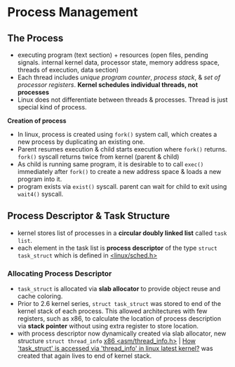 # Process Management

## The Process

- executing program (text section) + resources (open files, pending signals. internal kernel data, processor state, memory address space, threads of execution, data section)
- Each thread includes *unique program counter*, *process stack*, & *set of processor registers*. **Kernel schedules individual threads, not processes**
- Linux does not differentiate between threads & processes. Thread is just special kind of process.

**Creation of process**

- In linux, process is created using `fork()` system call, which creates a new process by duplicating an existing one.
- Parent resumes execution & child starts execution where `fork()` returns. `fork()` syscall returns twice from kernel (parent & child)
- As child is running same program, it is desirable to to call `exec()` immediately after `fork()` to create a new address space & loads a new program into it.
- program exists via `exist()` syscall. parent can wait for child to exit using `wait4()` syscall.

## Process Descriptor & Task Structure

- kernel stores list of processes in a **circular doubly linked list** called `task list`.
- each element in the task list is **process descriptor** of the type `struct task_struct` which is defined in [<linux/sched.h>](https://github.com/torvalds/linux/blob/v5.17/include/linux/sched.h#L728)

### Allocating Process Descriptor

- `task_struct` is allocated via **slab allocator** to provide object reuse and cache coloring.
- Prior to 2.6 kernel series, `struct task_struct` was stored to end of the kernel stack of each process. This allowed architectures with few registers, such as x86, to calculate the location of process description via **stack pointer** without using extra register to store location.
- with process descriptor now dynamically created via slab allocator, new structure `struct thread_info` [x86 <asm/thread_info.h>](https://github.com/torvalds/linux/blob/v5.17/arch/x86/include/asm/thread_info.h) | [How 'task_struct' is accessed via 'thread_info' in linux latest kernel?](https://stackoverflow.com/questions/70043591/how-task-struct-is-accessed-via-thread-info-in-linux-latest-kernel) was created that again lives to end of kernel stack.

